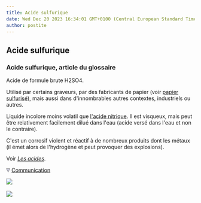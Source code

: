 ```yaml
---
title: Acide sulfurique
date: Wed Dec 20 2023 16:34:01 GMT+0100 (Central European Standard Time)
author: postite
---
```


## Acide sulfurique
### Acide sulfurique, article du glossaire
 Acide de formule brute H2SO4.

Utilisé par certains graveurs, par des fabricants de papier (voir [papier sulfurisé](papiersspeciaux.html#sulfurparaff)), mais aussi dans d'innombrables autres contextes, industriels ou autres.

Liquide incolore moins volatil que [l'acide nitrique](nitrique.html). Il est visqueux, mais peut être relativement facilement dilué dans l'eau (acide versé dans l'eau et non le contraire).

C'est un corrosif violent et réactif à de nombreux produits dont les métaux (il émet alors de l'hydrogène et peut provoquer des explosions).

Voir _[Les acides](acides.html)_.



![](images/flechebas.gif) [Communication](http://www.artrealite.com/annonceurs.htm) 

[![](https://cbonvin.fr/sites/regie.artrealite.com/visuels/campagne1.png)](index-2.html#20131014)

![](https://cbonvin.fr/sites/regie.artrealite.com/visuels/campagne2.png)